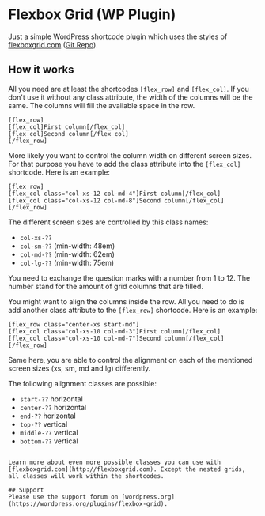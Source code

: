 # Flexbox Grid (WP Plugin)

Just a simple WordPress shortcode plugin which uses the styles of [flexboxgrid.com](http://flexboxgrid.com) ([Git Repo](https://github.com/kristoferjoseph/flexboxgrid)).

## How it works
All you need are at least the shortcodes `[flex_row]` and `[flex_col]`. If you don't use it without any class attribute, the width of the columns will be the same. The columns will fill the available space in the row.
```
[flex_row]
[flex_col]First column[/flex_col]
[flex_col]Second column[/flex_col]
[/flex_row]
```

More likely you want to control the column width on different screen sizes. For that purpose you have to add the class attribute into the `[flex_col]` shortcode. Here is an example:
```
[flex_row]
[flex_col class="col-xs-12 col-md-4"]First column[/flex_col]
[flex_col class="col-xs-12 col-md-8"]Second column[/flex_col]
[/flex_row]
```
The different screen sizes are controlled by this class names:
* `col-xs-??`
* `col-sm-??` (min-width: 48em)
* `col-md-??` (min-width: 62em)
* `col-lg-??` (min-width: 75em)

You need to exchange the question marks with a number from 1 to 12. The number stand for the amount of grid columns that are filled.

You might want to align the columns inside the row. All you need to do is add another class attribute to the `[flex_row]` shortcode. Here is an example:

```
[flex_row class="center-xs start-md"]
[flex_col class="col-xs-10 col-md-3"]First column[/flex_col]
[flex_col class="col-xs-10 col-md-7"]Second column[/flex_col]
[/flex_row]
```

Same here, you are able to control the alignment on each of the mentioned screen sizes (xs, sm, md and lg) differently.

The following alignment classes are possible:
* `start-??` horizontal
* `center-??` horizontal
* `end-??` horizontal
* `top-??` vertical
* `middle-??` vertical
* `bottom-??` vertical
```

Learn more about even more possible classes you can use with [flexboxgrid.com](http://flexboxgrid.com). Except the nested grids, all classes will work within the shortcodes.

## Support
Please use the support forum on [wordpress.org](https://wordpress.org/plugins/flexbox-grid).